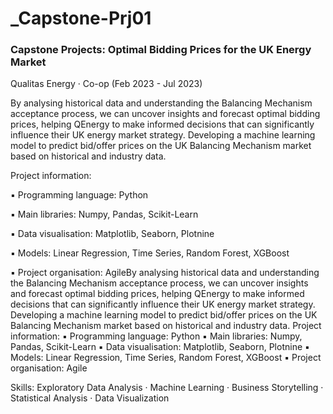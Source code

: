# _Capstone-Prj01

### Capstone Projects: Optimal Bidding Prices for the UK Energy Market


Qualitas Energy · Co-op (Feb 2023 - Jul 2023)

By analysing historical data and understanding the Balancing Mechanism acceptance process, we can uncover insights and forecast optimal bidding prices, helping QEnergy to make informed decisions that can significantly influence their UK energy market strategy.
Developing a machine learning model to predict bid/offer prices on the UK Balancing Mechanism market based on historical and industry data.



Project information:

▪ Programming language: Python

▪ Main libraries: Numpy, Pandas, Scikit-Learn

▪ Data visualisation: Matplotlib, Seaborn, Plotnine

▪ Models: Linear Regression, Time Series, Random Forest, XGBoost

▪ Project organisation: AgileBy analysing historical data and understanding the Balancing Mechanism acceptance process, we can uncover insights and forecast optimal bidding prices, helping QEnergy to make informed decisions that can significantly influence their UK energy market strategy. Developing a machine learning model to predict bid/offer prices on the UK Balancing Mechanism market based on historical and industry data. Project information: ▪ Programming language: Python ▪ Main libraries: Numpy, Pandas, Scikit-Learn ▪ Data visualisation: Matplotlib, Seaborn, Plotnine ▪ Models: Linear Regression, Time Series, Random Forest, XGBoost ▪ Project organisation: Agile


Skills: Exploratory Data Analysis · Machine Learning · Business Storytelling · Statistical Analysis · Data Visualization
